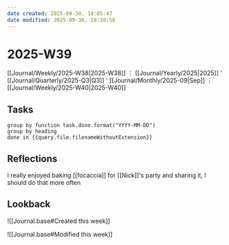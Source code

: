 ```yaml
---
date created: 2025-09-30, 18:05:47
date modified: 2025-09-30, 18:10:56
---
```


# 2025-W39

[[Journal/Weekly/2025-W38|2025-W38]] ⋮ [[Journal/Yearly/2025|2025]] ' [[Journal/Quarterly/2025-Q3|Q3]] ' [[Journal/Monthly/2025-09|Sep]] ⋮ [[Journal/Weekly/2025-W40|2025-W40]]

## Tasks

```tasks
group by function task.done.format("YYYY-MM-DD")
group by heading
done in {{query.file.filenameWithoutExtension}}
```

## Reflections

I really enjoyed baking [[focaccia]] for [[Nick]]'s party and sharing it, I should do that more often

## Lookback

![[Journal.base#Created this week]]

![[Journal.base#Modified this week]]
